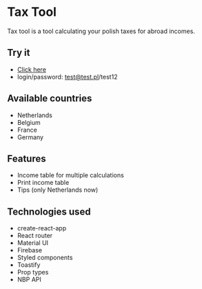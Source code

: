 # Tax Tool
Tax tool is a tool calculating your polish taxes for abroad incomes.
## Try it
* [Click here](https://krywa5.github.io/tax-tool)
* login/password: test@test.pl/test12
## Available countries
* Netherlands
* Belgium
* France
* Germany
## Features
* Income table for multiple calculations
* Print income table
* Tips (only Netherlands now)
## Technologies used
* create-react-app
* React router
* Material UI
* Firebase
* Styled components
* Toastify
* Prop types
* NBP API
